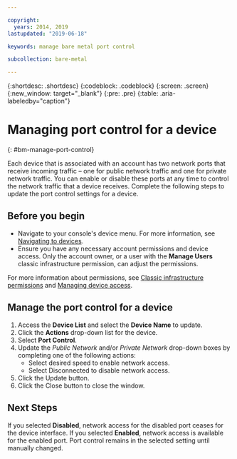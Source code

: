 ```yaml
---

copyright:
  years: 2014, 2019
lastupdated: "2019-06-18"

keywords: manage bare metal port control

subcollection: bare-metal

---
```


{:shortdesc: .shortdesc}
{:codeblock: .codeblock}
{:screen: .screen}
{:new_window: target="_blank"}
{:pre: .pre}
{:table: .aria-labeledby="caption"}

# Managing port control for a device
{: #bm-manage-port-control}

Each device that is associated with an account has two network ports that receive incoming traffic – one for public network traffic and one for private network traffic. You can enable or disable these ports at any time to control the network traffic that a device receives. Complete the following steps to update the port control settings for a device.

## Before you begin
* Navigate to your console's device menu. For more information, see [Navigating to devices](/docs/bare-metal?topic=virtual-servers-navigating-devices).
* Ensure you have any necessary account permissions and device access. Only the account owner, or a user with the **Manage Users** classic infrastructure permission, can adjust the permissions.

For more information about permissions, see [Classic infrastructure permissions](/docs/iam?topic=iam-infrapermission#infrapermission) and [Managing device access](/docs/bare-metal?topic=virtual-servers-managing-device-access).

## Manage the port control for a device

1. Access the **Device List** and select the **Device Name** to update.  
2. Click the **Actions** drop-down list for the device.
3. Select **Port Control**.
4. Update the *Public Network* and/or *Private Network* drop-down boxes by completing one of the following actions:
   * Select desired speed to enable network access.
   * Select Disconnected to disable network access.
5. Click the Update button.
6. Click the Close button to close the window.

## Next Steps

If you selected **Disabled**, network access for the disabled port ceases for the device interface. If you selected **Enabled**, network access is available for the enabled port. Port control remains in the selected setting until manually changed.
